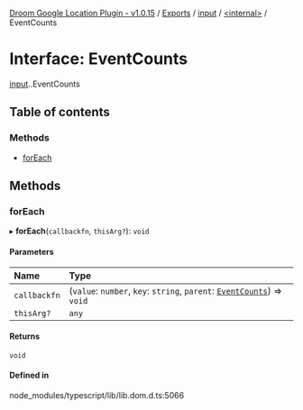 [Droom Google Location Plugin - v1.0.15](../README.md) / [Exports](../modules.md) / [input](../modules/input.md) / [<internal\>](../modules/input._internal_.md) / EventCounts

# Interface: EventCounts

[input](../modules/input.md).[<internal>](../modules/input._internal_.md).EventCounts

## Table of contents

### Methods

- [forEach](input._internal_.EventCounts.md#foreach)

## Methods

### forEach

▸ **forEach**(`callbackfn`, `thisArg?`): `void`

#### Parameters

| Name | Type |
| :------ | :------ |
| `callbackfn` | (`value`: `number`, `key`: `string`, `parent`: [`EventCounts`](../modules/input._internal_.md#eventcounts)) => `void` |
| `thisArg?` | `any` |

#### Returns

`void`

#### Defined in

node_modules/typescript/lib/lib.dom.d.ts:5066
